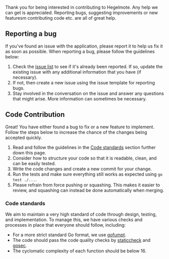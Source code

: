 Thank you for being interested in contributing to Hegelmote.
Any help we can get is appreciated. Reporting bugs, suggesting improvements or new featuresm contributing code etc. are all of great help.

## Reporting a bug

If you've found an issue with the application, please report it to help us fix it as soon as possible.
When reporting a bug, please follow the guidelines below:

1. Check the [issue list](https://github.com/Jacalz/hegelmote/issues) to see if it's already been reported. If so, update the existing issue with any additional information that you have (if necessary).
2. If not, then create a new issue using the issue template for reporting bugs.
3. Stay involved in the conversation on the issue and answer any questions that might arise. More information can sometimes be necessary.

## Code Contribution

Great! You have either found a bug to fix or a new feature to implement.
Follow the steps below to increase the chance of the changes being accepted quickly.

1. Read and follow the guidelines in the [Code standards](#Code-standards) section further down this page.
2. Consider how to structure your code so that it is readable, clean, and can be easily tested.
4. Write the code changes and create a new commit for your change.
5. Run the tests and make sure everything still works as expected using `go test ./...`.
6. Please refrain from force pushing or squashing. This makes it easier to review, and squashing can instead be done automatically when merging.

### Code standards

We aim to maintain a very high standard of code through design, testing, and implementation.
To manage this, we have various checks and processes in place that everyone should follow, including:

- For a more strict standard Go format, we use [gofumpt](https://github.com/mvdan/gofumpt).
- The code should pass the code quality checks by [staticcheck](https://staticcheck.io/) and [gosec](https://github.com/securego/gosec).
- The cyclomatic complexity of each function should be below 16.
